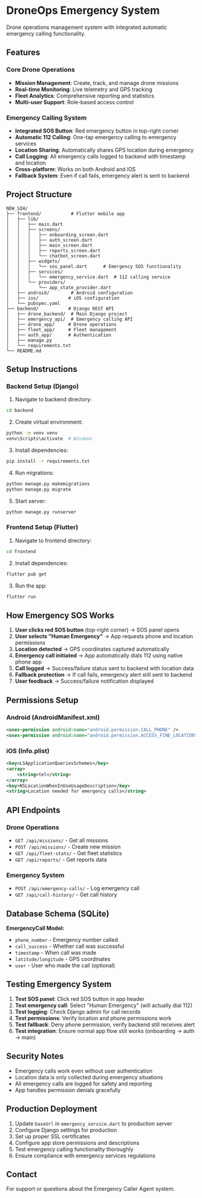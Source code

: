 # DroneOps Emergency System

Drone operations management system with integrated automatic emergency calling functionality.

## Features

### Core Drone Operations
- **Mission Management**: Create, track, and manage drone missions
- **Real-time Monitoring**: Live telemetry and GPS tracking
- **Fleet Analytics**: Comprehensive reporting and statistics
- **Multi-user Support**: Role-based access control

### Emergency Calling System
- **Integrated SOS Button**: Red emergency button in top-right corner
- **Automatic 112 Calling**: One-tap emergency calling to emergency services
- **Location Sharing**: Automatically shares GPS location during emergency
- **Call Logging**: All emergency calls logged to backend with timestamp and location
- **Cross-platform**: Works on both Android and iOS
- **Fallback System**: Even if call fails, emergency alert is sent to backend

## Project Structure

```
NEW_SIH/
├── frontend/           # Flutter mobile app
│   ├── lib/
│   │   ├── main.dart
│   │   ├── screens/
│   │   │   ├── onboarding_screen.dart
│   │   │   ├── auth_screen.dart
│   │   │   ├── main_screen.dart
│   │   │   ├── reports_screen.dart
│   │   │   └── chatbot_screen.dart
│   │   ├── widgets/
│   │   │   └── sos_panel.dart      # Emergency SOS functionality
│   │   ├── services/
│   │   │   └── emergency_service.dart  # 112 calling service
│   │   └── providers/
│   │       └── app_state_provider.dart
│   ├── android/        # Android configuration
│   ├── ios/           # iOS configuration
│   └── pubspec.yaml
├── backend/           # Django REST API
│   ├── drone_backend/  # Main Django project
│   ├── emergency_api/  # Emergency calling API
│   ├── drone_app/     # Drone operations
│   ├── fleet_app/     # Fleet management
│   ├── auth_app/      # Authentication
│   ├── manage.py
│   └── requirements.txt
└── README.md
```

## Setup Instructions

### Backend Setup (Django)

1. Navigate to backend directory:
```bash
cd backend
```

2. Create virtual environment:
```bash
python -m venv venv
venv\Scripts\activate  # Windows
```

3. Install dependencies:
```bash
pip install -r requirements.txt
```

4. Run migrations:
```bash
python manage.py makemigrations
python manage.py migrate
```

5. Start server:
```bash
python manage.py runserver
```

### Frontend Setup (Flutter)

1. Navigate to frontend directory:
```bash
cd frontend
```

2. Install dependencies:
```bash
flutter pub get
```

3. Run the app:
```bash
flutter run
```

## How Emergency SOS Works

1. **User clicks red SOS button** (top-right corner) → SOS panel opens
2. **User selects "Human Emergency"** → App requests phone and location permissions
3. **Location detected** → GPS coordinates captured automatically
4. **Emergency call initiated** → App automatically dials 112 using native phone app
5. **Call logged** → Success/failure status sent to backend with location data
6. **Fallback protection** → If call fails, emergency alert still sent to backend
7. **User feedback** → Success/failure notification displayed

## Permissions Setup

### Android (AndroidManifest.xml)
```xml
<uses-permission android:name="android.permission.CALL_PHONE" />
<uses-permission android:name="android.permission.ACCESS_FINE_LOCATION" />
```

### iOS (Info.plist)
```xml
<key>LSApplicationQueriesSchemes</key>
<array>
    <string>tel</string>
</array>
<key>NSLocationWhenInUseUsageDescription</key>
<string>Location needed for emergency calls</string>
```

## API Endpoints

### Drone Operations
- `GET /api/missions/` - Get all missions
- `POST /api/missions/` - Create new mission
- `GET /api/fleet-stats/` - Get fleet statistics
- `GET /api/reports/` - Get reports data

### Emergency System
- `POST /api/emergency-calls/` - Log emergency call
- `GET /api/call-history/` - Get call history

## Database Schema (SQLite)

**EmergencyCall Model:**
- `phone_number` - Emergency number called
- `call_success` - Whether call was successful
- `timestamp` - When call was made
- `latitude/longitude` - GPS coordinates
- `user` - User who made the call (optional)

## Testing Emergency System

1. **Test SOS panel**: Click red SOS button in app header
2. **Test emergency call**: Select "Human Emergency" (will actually dial 112)
3. **Test logging**: Check Django admin for call records
4. **Test permissions**: Verify location and phone permissions work
5. **Test fallback**: Deny phone permission, verify backend still receives alert
6. **Test integration**: Ensure normal app flow still works (onboarding → auth → main)

## Security Notes

- Emergency calls work even without user authentication
- Location data is only collected during emergency situations
- All emergency calls are logged for safety and reporting
- App handles permission denials gracefully

## Production Deployment

1. Update `baseUrl` in `emergency_service.dart` to production server
2. Configure Django settings for production
3. Set up proper SSL certificates
4. Configure app store permissions and descriptions
5. Test emergency calling functionality thoroughly
6. Ensure compliance with emergency services regulations

## Contact

For support or questions about the Emergency Caller Agent system.